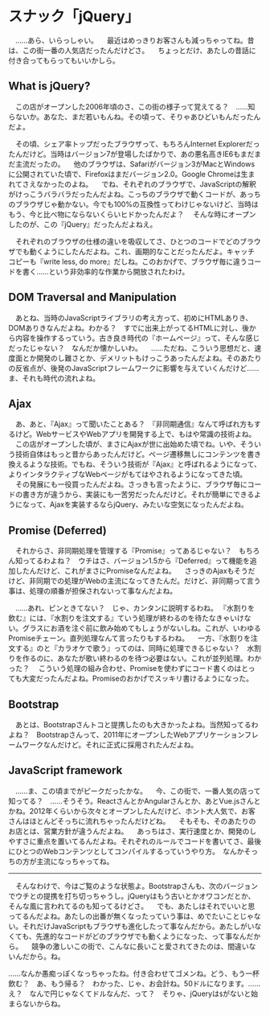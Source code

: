 # スナック「jQuery」

　……あら、いらっしゃい。
　最近はめっきりお客さんも減っちゃってね。昔は、この街一番の人気店だったんだけどさ。
　ちょっとだけ、あたしの昔話に付き合ってもらってもいいかしら。

## What is jQuery?

　この店がオープンした2006年頃のさ、この街の様子って覚えてる？　……知らないか。あなた、まだ若いもんね。その頃って、そりゃあひどいもんだったんだよ。

　その頃、シェア率トップだったブラウザって、もちろんInternet Explorerだったんだけど。当時はバージョン7が登場したばかりで、あの悪名高きIE6もまだまだ主流だったの。
　他のブラウザは、Safariがバージョン3がMacとWindowsに公開されていた頃で、Firefoxはまだバージョン2.0。Google Chromeは生まれてさえなかったのよね。
　でね、それぞれのブラウザで、JavaScriptの解釈がけっこうバラバラだったんだよね。こっちのブラウザで動くコードが、あっちのブラウザじゃ動かない。今でも100%の互換性ってわけじゃないけど、当時はもう、今と比べ物にならないくらいヒドかったんだよ？
　そんな時にオープンしたのが、この『jQuery』だったんだよねえ。

　それぞれのブラウザの仕様の違いを吸収してさ、ひとつのコードでどのブラウザでも動くようにしたんだよね。これ、画期的なことだったんだよ。キャッチコピーも『write less, do more』だしね。このおかげで、ブラウザ毎に違うコードを書く……という非効率的な作業から開放されたわけ。

## DOM Traversal and Manipulation

　あとね、当時のJavaScriptライブラリの考え方って、初めにHTMLありき、DOMありきなんだよね。わかる？　すでに出来上がってるHTMLに対し、後から内容を操作するっていう。古き良き時代の『ホームページ』って、そんな感じだったじゃない？　なんだか懐かしいわ。
　……ただね、こういう思想だと、速度面とか開発のし難さとか、デメリットもけっこうあったんだよね。そのあたりの反省点が、後発のJavaScriptフレームワークに影響を与えていくんだけど……ま、それも時代の流れよね。

## Ajax

　あ、あと、『Ajax』って聞いたことある？　『非同期通信』なんて呼ばれ方もするけど。WebサービスやWebアプリを開発する上で、もはや常識の技術よね。
　この店がオープンした頃が、まさにAjaxが世に出始めた頃でね。いや、そういう技術自体はもっと昔からあったんだけど。ページ遷移無しにコンテンツを書き換えるような技術。でもね、そういう技術が『Ajax』と呼ばれるようになって、よりインタラクティブなWebページがもてはやされるようになってきた頃。
　その発展にも一役買ったんだよね。さっきも言ったように、ブラウザ毎にコードの書き方が違うから、実装にも一苦労だったんだけど。それが簡単にできるようになって、Ajaxを実装するならjQuery、みたいな空気になったんだよね。

## Promise (Deferred)

　それからさ、非同期処理を管理する『Promise』ってあるじゃない？　もちろん知ってるわよね？　ウチはさ、バージョン1.5から『Deferred』って機能を追加したんだけど、これがまさにPromiseなんだよね。
　さっきのAjaxもそうだけど、非同期での処理がWebの主流になってきたんだ。だけど、非同期って言う事は、処理の順番が担保されないって事なんだよね。

　……あれ、ピンときてない？　じゃ、カンタンに説明するわね。
『水割りを飲む』には、『水割りを注文する』ていう処理が終わるのを待たなきゃいけない。グラスにお酒を注ぐ前に飲み始めてもしょうがないしね。これが、いわゆるPromiseチェーン。直列処理なんて言ったりもするわね。
　一方、『水割りを注文する』のと『カラオケで歌う』ってのは、同時に処理できるじゃない？　水割りを作るのに、あなたが歌い終わるのを待つ必要はない。これが並列処理。わかった？
　こういう処理の組み合わせ、Promiseを使わずにコード書くのはとっても大変だったんだよね。Promiseのおかげでスッキリ書けるようになった。

## Bootstrap

　あとは、Bootstrapさんトコと提携したのも大きかったよね。当然知ってるわよね？　Bootstrapさんって、2011年にオープンしたWebアプリケーションフレームワークなんだけど。それに正式に採用されたんだよね。

## JavaScript framework

　……ま、この頃までがピークだったかな。
　今、この街で、一番人気の店って知ってる？　……そうそう。ReactさんとかAngularさんとか、あとVue.jsさんとかね。2012年くらいから次々とオープンしたんだけど、ホント大人気で、お客さんはほとんどそっちに流れちゃったんだけどね。
　そもそも、そのあたりのお店とは、営業方針が違うんだよね。
　あっちはさ、実行速度とか、開発のしやすさに重点を置いてるんだよね。それぞれのルールでコードを書いてさ、最後にひとつのWebコンテンツとしてコンパイルするっていうやり方。　なんかそっちの方が主流になっちゃってね。

----

　そんなわけで、今はご覧のような状態よ。Bootstrapさんも、次のバージョンでウチとの提携を打ち切っちゃうし。jQueryはもう古いとかオワコンだとか、そんな風に言われてるのも知ってるけどさ。
　でも、あたしはそれでいいと思ってるんだよね。あたしの出番が無くなったっていう事は、めでたいことじゃない。それだけJavaScriptもブラウザも進化したって事なんだから。あたしがいなくても、先進的なコードがどのブラウザでも動くようになった、って事なんだから。
　競争の激しいこの街で、こんなに長いこと愛されてきたのは、間違いないんだから。ね。

……なんか愚痴っぽくなっちゃったね。付き合わせてゴメンね。どう、もう一杯飲む？　あ、もう帰る？　わかった、じゃ、お会計ね。50ドルになります。……え？　なんで円じゃなくてドルなんだ、って？　そりゃ、jQueryは`$`がないと始まらないからね。
<!--stackedit_data:
eyJoaXN0b3J5IjpbLTE1NDAyMzgyNSwxNTc4MjEyMDAwLC0yNT
U4NzQ1NywxNjg4MjE0NDAxLDEyMDM4MDEyNzcsMTM3NzgwOTE3
Myw2NjUyNDE0NSwxNTE3MDAxMTU2LDE5MDg1NTg3MjksODY5OD
EzMzksLTE3OTAzOTIwODMsMTkyNDkyNDQ0MCw2MTcxMTMyMDks
MTMxNzgzMTgzNywtODQyNzk5ODA5LDExMDMyMzY0NzIsNDk1Nj
cwMzU1LC0xMDQwNTY2NTc3XX0=
-->